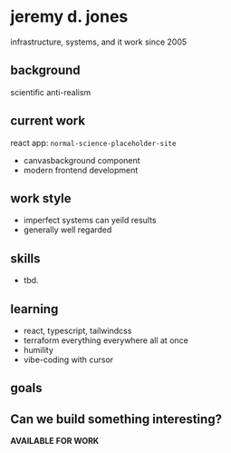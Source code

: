 # jeremy d. jones

infrastructure, systems, and it work since 2005

## background

scientific anti-realism 

## current work

react app: `normal-science-placeholder-site`
- canvasbackground component
- modern frontend development

## work style

- imperfect systems can yeild results
- generally well regarded

## skills

- tbd.

## learning

- react, typescript, tailwindcss
- terraform everything everywhere all at once
- humility
- vibe-coding with cursor

## goals

Can we build something interesting?
---

**AVAILABLE FOR WORK**
